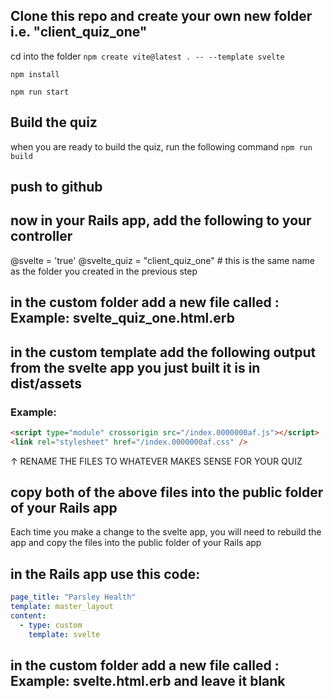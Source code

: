 ## Clone this repo and create your own new folder i.e. "client_quiz_one"

cd into the folder
`npm create vite@latest . -- --template svelte`

`npm install`

`npm run start`

## Build the quiz

when you are ready to build the quiz, run the following command
`npm run build`

## push to github

## now in your Rails app, add the following to your controller

@svelte = 'true'
@svelte_quiz = "client_quiz_one" # this is the same name as the folder you created in the previous step

## in the custom folder add a new file called : Example: svelte_quiz_one.html.erb

## in the custom template add the following output from the svelte app you just built it is in dist/assets

### Example:

```html
<script type="module" crossorigin src="/index.0000000af.js"></script>
<link rel="stylesheet" href="/index.0000000af.css" />
```

&#8593;
RENAME THE FILES TO WHATEVER MAKES SENSE FOR YOUR QUIZ

## copy both of the above files into the public folder of your Rails app

Each time you make a change to the svelte app, you will need to rebuild the app and copy the files into the public folder of your Rails app


## in the Rails app use this code:
```yaml
page_title: "Parsley Health"
template: master_layout
content:
  - type: custom
    template: svelte
```

## in the custom folder add a new file called : Example: svelte.html.erb and leave it blank